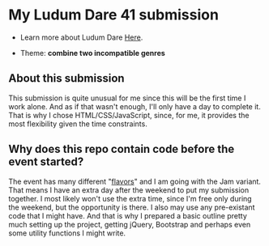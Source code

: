 # My Ludum Dare 41 submission

* Learn more about Ludum Dare [Here](https://ldjam.com/).

* Theme: **combine two incompatible genres**

## About this submission

This submission is quite unusual for me since this will be the first time I work alone. And as if that wasn't enough, I'll only have a day to complete it. That is why I chose HTML/CSS/JavaScript, since, for me, it provides the most flexibility given the time constraints.

## Why does this repo contain code before the event started?

The event has many different "[flavors](https://ldjam.com/events/ludum-dare/rules)" and I am going with the Jam variant. That means I have an extra day after the weekend to put my submission together. I most likely won't use the extra time, since I'm free only during the weekend, but the opportunity is there. I also may use any pre-existant code that I might have. And that is why I prepared a basic outline pretty much setting up the project, getting jQuery, Bootstrap and perhaps even some utility functions I might write.

